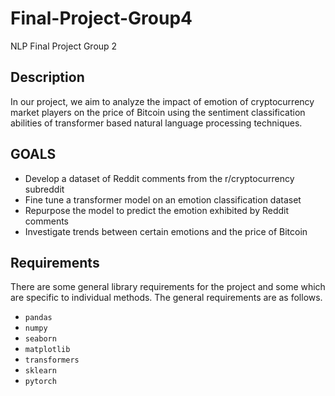 # Final-Project-Group4
 NLP Final Project Group 2

## Description
In our project, we aim to analyze the impact of emotion of cryptocurrency market players on the price of Bitcoin using the sentiment classification abilities of transformer based natural language processing techniques. 

## GOALS
* Develop a dataset of Reddit comments from the r/cryptocurrency subreddit
* Fine tune a transformer model on an emotion classification dataset
* Repurpose the model to predict the emotion exhibited by Reddit comments
* Investigate trends between certain emotions and the price of Bitcoin

## Requirements

There are some general library requirements for the project and some which are specific to individual methods. The general requirements are as follows.
* `pandas`
* `numpy`
* `seaborn`
* `matplotlib`
* `transformers`
* `sklearn`
* `pytorch`
